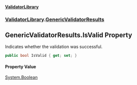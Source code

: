 #### [ValidatorLibrary](ValidatorLibrary.md 'ValidatorLibrary')
### [ValidatorLibrary](ValidatorLibrary.md 'ValidatorLibrary').[GenericValidatorResults](GenericValidatorResults.md 'ValidatorLibrary.GenericValidatorResults')

## GenericValidatorResults.IsValid Property

Indicates whether the validation was successful.

```csharp
public bool IsValid { get; set; }
```

#### Property Value
[System.Boolean](https://docs.microsoft.com/en-us/dotnet/api/System.Boolean 'System.Boolean')